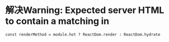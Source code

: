 # 解决Warning: Expected server HTML to contain a matching in

`const renderMethod = module.hot ? ReactDom.render : ReactDom.hydrate`

